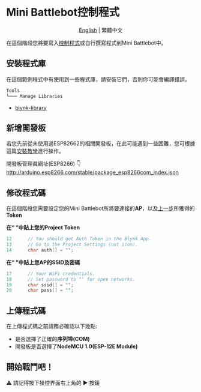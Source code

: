 # Mini Battlebot控制程式

<p align="center">
  <a href="README_EN.md">English</a> |
  <span>繁體中文</span>
</p>

在這個階段您將要寫入[控制程式](MBT_v0.0.0/MBT_v0.0.0.ino)或自行撰寫程式到Mini Battlebot中。

## 安裝程式庫

在這個範例程式中有使用到一些程式庫，請安裝它們，否則你可能會編譯錯誤。

```markdown
Tools
└─── Manage Libraries
```

- [blynk-library](https://github.com/blynkkk/blynk-library)

## 新增開發板

若您先前從未使用過ESP82662的相關開發板，在此可能遇到一些困難，您可根據這篇[安裝教學](https://randomnerdtutorials.com/how-to-install-esp8266-board-arduino-ide/)進行操作。

開發板管理員網址(ESP8266) 👇 \
http://arduino.esp8266.com/stable/package_esp8266com_index.json

## 修改程式碼

在這個階段您需要設定您的Mini Battlebot所將要連接的**AP**，以及[上一步](../blynk/README.md)所獲得的**Token**

__在“ ”中貼上您的Project Token__
```c#
12      // You should get Auth Token in the Blynk App. 
13      // Go to the Project Settings (nut icon). 
14      char auth[] = "";
```

__在“ ”中貼上您AP的SSID及密碼__
```c#
17      // Your WiFi credentials. 
18      // Set password to "" for open networks. 
19      char ssid[] = ""; 
20      char pass[] = ""; 
```

## 上傳程式碼

在上傳程式碼之前請務必確認以下幾點:

- 是否選擇了正確的**序列埠(COM)**
- 開發板是否選擇了**NodeMCU 1.0(ESP-12E Module)**

## 開始戰鬥吧！

⚠ 請記得按下操控界面右上角的 ▶ 按鈕
